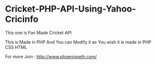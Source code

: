 # Cricket-PHP-API-Using-Yahoo-Cricinfo
This one is Fan Made Cricket API

This is Made in PHP And You can Modify it as You wish it is made in PHP CSS HTML


For more Join : http://www.phoenixpeth.com/
